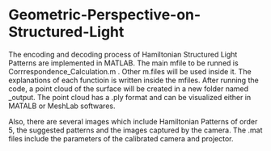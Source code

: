 # Geometric-Perspective-on-Structured-Light
The encoding and decoding process of Hamiltonian Structured Light Patterns are implemented in MATLAB. 
The main mfile to be runned is Corrrespondence_Calculation.m . Other m.files will be used inside it. The explanations of each functioin is written inside the mfiles. After running the code, a point cloud of the surface will be created in a new folder named _output. The point cloud has a .ply format and can be visualized either in MATALB or MeshLab softwares. 

Also, there are several images which include Hamiltonian Patterns of order 5, the suggested patterns and the images captured by the camera. The .mat files include the parameters of the calibrated camera and projector.  
